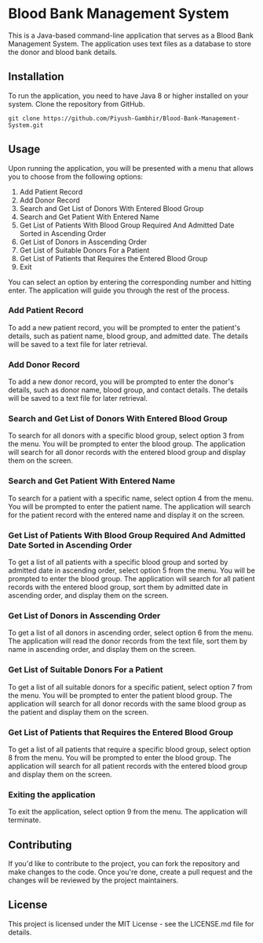 # Blood Bank Management System

This is a Java-based command-line application that serves as a Blood Bank Management System. The application uses text files as a database to store the donor and blood bank details.

## Installation
To run the application, you need to have Java 8 or higher installed on your system. Clone the repository from GitHub.

```
git clone https://github.com/Piyush-Gambhir/Blood-Bank-Management-System.git
```

## Usage 
Upon running the application, you will be presented with a menu that allows you to choose from the following options:

1. Add Patient Record
2. Add Donor Record
3. Search and Get List of Donors With Entered Blood Group
4. Search and Get Patient With Entered Name
4. Get List of Patients With Blood Group Required And Admitted Date Sorted in Ascending Order
5. Get List of Donors in Asscending Order
6. Get List of Suitable Donors For a Patient
7. Get List of Patients that Requires the Entered Blood Group
8. Exit

You can select an option by entering the corresponding number and hitting enter. The application will guide you through the rest of the process.

### Add Patient Record<br>
To add a new patient record, you will be prompted to enter the patient's details, such as patient name, blood group, and admitted date. The details will be saved to a text file for later retrieval.

### Add Donor Record<br>
To add a new donor record, you will be prompted to enter the donor's details, such as donor name, blood group, and contact details. The details will be saved to a text file for later retrieval.

### Search and Get List of Donors With Entered Blood Group<br>
To search for all donors with a specific blood group, select option 3 from the menu. You will be prompted to enter the blood group. The application will search for all donor records with the entered blood group and display them on the screen.

### Search and Get Patient With Entered Name<br>
To search for a patient with a specific name, select option 4 from the menu. You will be prompted to enter the patient name. The application will search for the patient record with the entered name and display it on the screen.

### Get List of Patients With Blood Group Required And Admitted Date Sorted in Ascending Order<br>
To get a list of all patients with a specific blood group and sorted by admitted date in ascending order, select option 5 from the menu. You will be prompted to enter the blood group. The application will search for all patient records with the entered blood group, sort them by admitted date in ascending order, and display them on the screen.

### Get List of Donors in Asscending Order<br>
To get a list of all donors in ascending order, select option 6 from the menu. The application will read the donor records from the text file, sort them by name in ascending order, and display them on the screen.

### Get List of Suitable Donors For a Patient<br>
To get a list of all suitable donors for a specific patient, select option 7 from the menu. You will be prompted to enter the patient blood group. The application will search for all donor records with the same blood group as the patient and display them on the screen.

### Get List of Patients that Requires the Entered Blood Group<br>
To get a list of all patients that require a specific blood group, select option 8 from the menu. You will be prompted to enter the blood group. The application will search for all patient records with the entered blood group and display them on the screen.

### Exiting the application <br>
To exit the application, select option 9 from the menu. The application will terminate.

## Contributing
If you'd like to contribute to the project, you can fork the repository and make changes to the code. Once you're done, create a pull request and the changes will be reviewed by the project maintainers.

## License
This project is licensed under the MIT License - see the LICENSE.md file for details.
